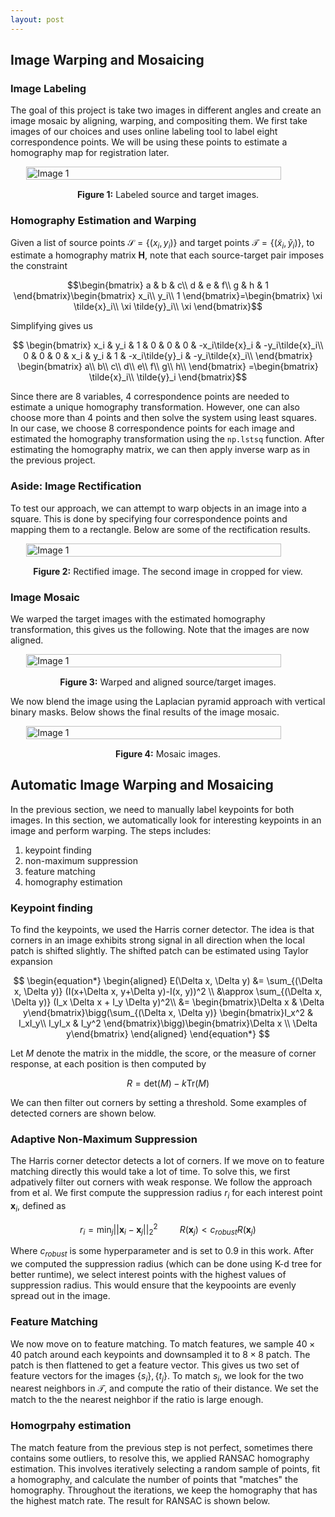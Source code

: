 ```yaml
---
layout: post
---
```


## Image Warping and Mosaicing

### Image Labeling

The goal of this project is take two images in different angles and create an image mosaic by aligning, warping, and compositing them. We first take images of our choices and uses online labeling tool to label eight correspondence points. We will be using these points to estimate a homography map for registration later. 

<div style="display: flex; justify-content: center;">   
   <img src="{{ site.baseurl }}/assets/proj4_images/source_target.png" alt="Image 1" style="width: 90%; height: auto;"> 
</div> 
<p style="text-align: center; margin-top: 15px;"><strong>Figure 1:</strong> Labeled source and target images.</p>

### Homography Estimation and Warping

Given a list of source points $\mathcal{S}= \{(x_i, y_i)\}$ and target points $\mathcal{T}=\{(\tilde{x}_i, \tilde{y}_i)\}$, to estimate a homography matrix $\mathbf{H}$, note that each source-target pair imposes the constraint

$$\begin{bmatrix}
a & b & c\\
d & e & f\\
g & h & 1
\end{bmatrix}\begin{bmatrix}
x_i\\
y_i\\
1
\end{bmatrix}=\begin{bmatrix}
\xi \tilde{x}_i\\
\xi \tilde{y}_i\\
\xi
\end{bmatrix}$$

Simplifying gives us 

$$
\begin{bmatrix}
x_i & y_i & 1 & 0 & 0 & 0 & -x_i\tilde{x}_i & -y_i\tilde{x}_i\\
0 & 0 & 0 & x_i & y_i & 1 & -x_i\tilde{y}_i & -y_i\tilde{x}_i\\
\end{bmatrix}
\begin{bmatrix}
a\\
b\\
c\\
d\\
e\\
f\\
g\\
h\\
\end{bmatrix}
=\begin{bmatrix}
\tilde{x}_i\\
\tilde{y}_i
\end{bmatrix}$$

Since there are $8$ variables, $4$ correspondence points are needed to estimate a unique homography transformation. However, one can also choose more than $4$ points and then solve the system using least squares. In our case, we choose $8$ correspondence points for each image and estimated the homography transformation using the `np.lstsq` function. After estimating the homography matrix, we can then apply inverse warp as in the previous project. 

### Aside: Image Rectification

To test our approach, we can attempt to warp objects in an image into a square. This is done by specifying four correspondence points and mapping them to a rectangle. Below are some of the rectification results.

<div style="display: flex; justify-content: center;">   
   <img src="{{ site.baseurl }}/assets/proj4_images/rectified.png" alt="Image 1" style="width: 90%; height: auto;"> 
</div> 
<p style="text-align: center; margin-top: 15px;"><strong>Figure 2:</strong> Rectified image. The second image in cropped for view. </p>

### Image Mosaic

We warped the target images with the estimated homography transformation, this gives us the following. Note that the images are now aligned. 

<div style="display: flex; justify-content: center;">   
   <img src="{{ site.baseurl }}/assets/proj4_images/warp.png" alt="Image 1" style="width: 90%; height: auto;"> 
</div> 
<p style="text-align: center; margin-top: 15px;"><strong>Figure 3:</strong> Warped and aligned source/target images.</p>

We now blend the image using the Laplacian pyramid approach with vertical binary masks. Below shows the final results of the image mosaic. 

<div style="display: flex; justify-content: center;">   
   <img src="{{ site.baseurl }}/assets/proj4_images/mosaic.png" alt="Image 1" style="width: 90%; height: auto;"> 
</div> 
<p style="text-align: center; margin-top: 15px;"><strong>Figure 4:</strong> Mosaic images.</p>

## Automatic Image Warping and Mosaicing

In the previous section, we need to manually label keypoints for both images. In this section, we automatically look for interesting keypoints in an image and perform warping. The steps includes: 
1. keypoint finding
2. non-maximum suppression
3. feature matching
4. homography estimation

### Keypoint finding

To find the keypoints, we used the Harris corner detector. The idea is that corners in an image exhibits strong signal in all direction when the local patch is shifted slightly. The shifted patch can be estimated using Taylor expansion

$$
\begin{equation*}
\begin{aligned}
E(\Delta x, \Delta y) &= \sum_{(\Delta x, \Delta y)} (I(x+\Delta x, y+\Delta y)-I(x, y))^2 \\
&\approx \sum_{(\Delta x, \Delta y)} (I_x \Delta x + I_y \Delta y)^2\\
&= \begin{bmatrix}\Delta x & \Delta y\end{bmatrix}\bigg(\sum_{(\Delta x, \Delta y)} \begin{bmatrix}I_x^2 & I_xI_y\\
I_yI_x & I_y^2 \end{bmatrix}\bigg)\begin{bmatrix}\Delta x \\ \Delta y\end{bmatrix}
\end{aligned}
\end{equation*}
$$


Let $M$ denote the matrix in the middle, the score, or the measure of corner response, at each position is then computed by 

$$R = \text{det}(M) - k\text{Tr}(M)$$

We can then filter out corners by setting a threshold. Some examples of detected corners are shown below.

### Adaptive Non-Maximum Suppression

The Harris corner detector detects a lot of corners. If we move on to feature matching directly this would take a lot of time. To solve this, we first adpatively filter out corners with weak response. We follow the approach from et al. We first compute the suppression radius $r_i$ for each interest point $\mathbf{x}_i$, defined as

$$r_i = \min_j ||\mathbf{x}_i - \mathbf{x}_j||_2^2\;\;\;\;\;\;\;\;\;\;R(\mathbf{x}_j) < c_{robust}R(\mathbf{x}_j)$$

Where $c_{robust}$ is some hyperparameter and is set to $0.9$ in this work. After we computed the suppression radius (which can be done using K-d tree for better runtime), we select interest points with the highest values of suppression radius. This would ensure that the keypooints are evenly spread out in the image.

### Feature Matching

We now move on to feature matching. To match features, we sample $40\times 40$ patch around each keypoints and downsampled it to $8\times 8$ patch. The patch is then flattened to get a feature vector. This gives us two set of feature vectors for the images $\{s_i\}, \{t_j\}$. To match $s_i$, we look for the two nearest neighbors in $\mathcal{T}$, and compute the ratio of their distance. We set the match to the the nearest neighbor if the ratio is large enough.

### Homogrpahy estimation

The match feature from the previous step is not perfect, sometimes there contains some outliers, to resolve this, we applied RANSAC homography estimation. This involves iteratively selecting a random sample of points, fit a homography, and calculate the number of points that "matches" the homography. Throughout the iterations, we keep the homography that has the highest match rate. The result for RANSAC is shown below.










